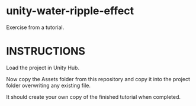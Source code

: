 # unity-water-ripple-effect
Exercise from a tutorial.

# INSTRUCTIONS

Load the project in Unity Hub.

Now copy the Assets folder from this repository and copy it into the project folder overwriting any existing file.

It should create your own copy of the finished tutorial when completed.
